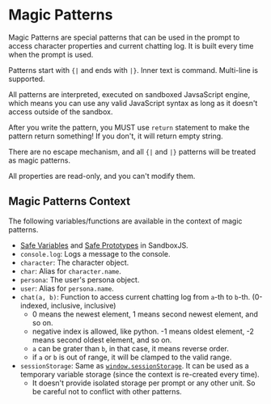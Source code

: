 # Magic Patterns

Magic Patterns are special patterns that can be used in the prompt to access character properties and current chatting log.
It is built every time when the prompt is used.

Patterns start with `{|` and ends with `|}`. Inner text is command. Multi-line is supported.

All patterns are interpreted, executed on sandboxed JavsaScript engine, which means you can use any valid JavaScript syntax as long as it doesn't access outside of the sandbox.

After you write the pattern, you MUST use `return` statement to make the pattern return something! If you don't, it will return empty string.

There are no escape mechanism, and all `{|` and `|}` patterns will be treated as magic patterns.

All properties are read-only, and you can't modify them.

## Magic Patterns Context

The following variables/functions are available in the context of magic patterns.

- [Safe Variables](https://github.com/nyariv/SandboxJS?tab=readme-ov-file#safe-globals) and [Safe Prototypes](https://github.com/nyariv/SandboxJS?tab=readme-ov-file#safe-prototypes) in SandboxJS.
- `console.log`: Logs a message to the console.
- `character`: The character object.
- `char`: Alias for `character.name`.
- `persona`: The user's persona object.
- `user`: Alias for `persona.name`.
- `chat(a, b)`: Function to access current chatting log from `a`-th to `b`-th. (0-indexed, inclusive, inclusive)
  - 0 means the newest element, 1 means second newest element, and so on.
  - negative index is allowed, like python. -1 means oldest element, -2 means second oldest element, and so on.
  - `a` can be grater than `b`, in that case, it means reverse order.
  - if `a` or `b` is out of range, it will be clamped to the valid range.
- `sessionStorage`: Same as [`window.sessionStorage`](https://developer.mozilla.org/ko/docs/Web/API/Window/sessionStorage). It can be used as a temporary variable storage (since the context is re-created every time).
  - It doesn't provide isolated storage per prompt or any other unit. So be careful not to conflict with other patterns.
